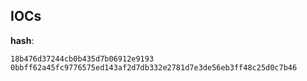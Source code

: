 
## IOCs

__hash__:

```text
18b476d37244cb0b435d7b06912e9193
0bbff62a45fc9776575ed143af2d7db332e2781d7e3de56eb3ff48c25d0c7b46
```